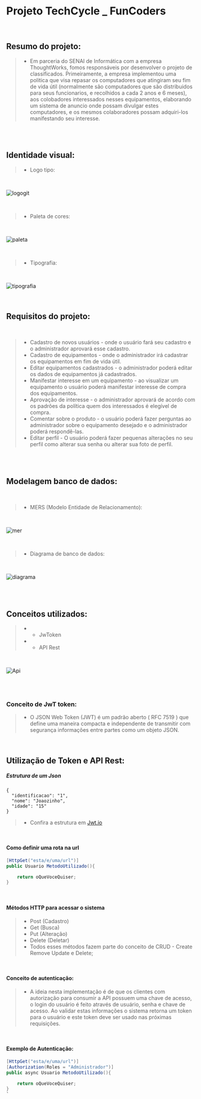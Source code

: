 # Projeto TechCycle _ FunCoders

<br>

## Resumo do projeto:
> - Em parceria do SENAI de Informática com a empresa ThoughtWorks, fomos responsáveis por desenvolver o projeto de classificados. Primeiramente, a empresa implementou uma politica que visa repasar os computadores que atingiram seu fim de vida útil (normalmente são computadores que são distribuidos para seus funcionarios, e recolhidos a cada 2 anos e 6 meses), aos colobadores interessados nesses equipamentos, elaborando um sistema de anuncio onde possam divulgar estes computadores, e os mesmos colaboradores possam adquiri-los manifestando seu interesse.

<br>
<br>


## Identidade visual:

> - Logo tipo:

<br>

![logogit](https://user-images.githubusercontent.com/54751039/68480794-65dff900-0214-11ea-83ca-25bb49f4a71e.png)

<br>

> - Paleta de cores:

<br>

![paleta](https://user-images.githubusercontent.com/54751039/68481676-9c1e7800-0216-11ea-9aa3-a4bc99b1d4f4.jpg)

<br>

> - Tipografia:

<br>

![tipografia](https://user-images.githubusercontent.com/54751039/68485566-4f3e9f80-021e-11ea-8fb6-222b7aafd422.jpg)

<br>

## Requisitos do projeto:

<br>

> -	Cadastro de novos usuários - onde o usuário fará seu cadastro e o administrador aprovará esse cadastro.
> - Cadastro de equipamentos - onde o administrador irá cadastrar os equipamentos em fim de vida útil.
> - Editar equipamentos cadastrados - o administrador poderá editar os dados de equipamentos já cadastrados.
> - Manifestar interesse em um equipamento - ao visualizar um equipamento o usuário poderá manifestar interesse de compra dos equipamentos.
> - Aprovação de interesse - o administrador aprovará de acordo com os padrões da política quem dos interessados é elegível de compra. 
> - Comentar sobre o produto - o usuário poderá fazer perguntas ao administrador sobre o equipamento desejado e o administrador poderá respondê-las.
> - Editar perfil - O usuário poderá fazer pequenas alterações no seu perfil como alterar sua senha ou alterar sua foto de perfil.

<br>
<br>

## Modelagem banco de dados:

<br>

> - MERS (Modelo Entidade de Relacionamento):

<br>

![mer](https://user-images.githubusercontent.com/54751039/68487952-cfff9a80-0222-11ea-9c99-3b1e64ed6baf.jpg)

<br>

> - Diagrama de banco de dados:

<br>

![diagrama](https://user-images.githubusercontent.com/54751039/68488189-443a3e00-0223-11ea-8317-ec3ba0f11a89.jpg)

<br>
<br>

## Conceitos utilizados:

> - * JwToken
> - * API Rest
<br>

![Api](https://user-images.githubusercontent.com/54751039/68501740-a0aa5700-023d-11ea-9e95-3bf68c1cc540.png)

<br>
<br>

### Conceito de JwT token:

> - O JSON Web Token (JWT) é um padrão aberto ( RFC 7519 ) que define uma maneira compacta e independente de transmitir com segurança informações entre partes como um objeto JSON.

<br>

## Utilização de Token e API Rest:

##### Estrutura de um Json
```
{
  "identificacao": "1",
  "nome": "Joaozinho",
  "idade": "15"
}

```
> - Confira a estrutura em [Jwt.io](https://jwt.io/)

<br>

#### Como definir uma rota na url
```C#
[HttpGet("esta/e/uma/url")]
public Usuario MetodoUtilizado(){

    return oQueVoceQuiser;
}
```
<br>

#### Métodos HTTP para acessar o sistema

> - Post   (Cadastro)
> - Get    (Busca)
> - Put    (Alteração)
> - Delete (Deletar)
> - Todos esses métodos fazem parte do conceito de CRUD - Create Remove Update e Delete;

<br>

#### Conceito de autenticação:
> - A ideia nesta implementação é de que os clientes com autorização para consumir a API possuem uma chave de acesso, o login do usuário é feito através de usuário, senha e chave de acesso. Ao validar estas informações o sistema retorna um token para o usuário e este token deve ser usado nas próximas requisições.

<br>

#### Exemplo de Autenticação:
```C#
[HttpGet("esta/e/uma/url")]
[Authorization(Roles = "Administrador")]
public async Usuario MetodoUtilizado(){

    return oQueVoceQuiser;
}
`
```
